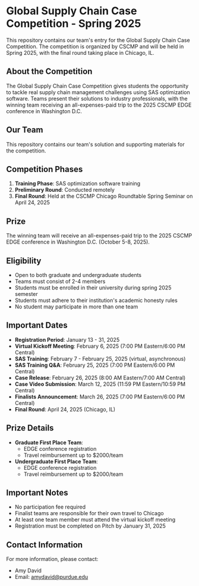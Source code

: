 # Global Supply Chain Case Competition - Spring 2025

This repository contains our team's entry for the Global Supply Chain Case Competition. The competition is organized by CSCMP and will be held in Spring 2025, with the final round taking place in Chicago, IL.

## About the Competition
The Global Supply Chain Case Competition gives students the opportunity to tackle real supply chain management challenges using SAS optimization software. Teams present their solutions to industry professionals, with the winning team receiving an all-expenses-paid trip to the 2025 CSCMP EDGE conference in Washington D.C.

## Our Team
This repository contains our team's solution and supporting materials for the competition.

## Competition Phases
1. **Training Phase**: SAS optimization software training
2. **Preliminary Round**: Conducted remotely
3. **Final Round**: Held at the CSCMP Chicago Roundtable Spring Seminar on April 24, 2025

## Prize
The winning team will receive an all-expenses-paid trip to the 2025 CSCMP EDGE conference in Washington D.C. (October 5-8, 2025).

## Eligibility
- Open to both graduate and undergraduate students
- Teams must consist of 2-4 members
- Students must be enrolled in their university during spring 2025 semester
- Students must adhere to their institution's academic honesty rules
- No student may participate in more than one team

## Important Dates
- **Registration Period**: January 13 - 31, 2025
- **Virtual Kickoff Meeting**: February 6, 2025 (7:00 PM Eastern/6:00 PM Central)
- **SAS Training**: February 7 - February 25, 2025 (virtual, asynchronous)
- **SAS Training Q&A**: February 25, 2025 (7:00 PM Eastern/6:00 PM Central)
- **Case Release**: February 26, 2025 (8:00 AM Eastern/7:00 AM Central)
- **Case Video Submission**: March 12, 2025 (11:59 PM Eastern/10:59 PM Central)
- **Finalists Announcement**: March 26, 2025 (7:00 PM Eastern/6:00 PM Central)
- **Final Round**: April 24, 2025 (Chicago, IL)

## Prize Details
- **Graduate First Place Team**: 
  - EDGE conference registration
  - Travel reimbursement up to $2000/team
- **Undergraduate First Place Team**:
  - EDGE conference registration
  - Travel reimbursement up to $2000/team

## Important Notes
- No participation fee required
- Finalist teams are responsible for their own travel to Chicago
- At least one team member must attend the virtual kickoff meeting
- Registration must be completed on Pitch by January 31, 2025

## Contact Information
For more information, please contact:
- Amy David
- Email: amydavid@purdue.edu